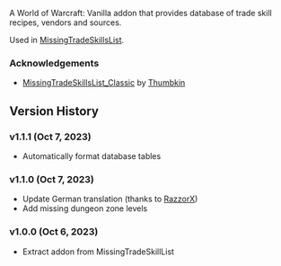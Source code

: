 A World of Warcraft: Vanilla addon that provides database of trade skill recipes, vendors and sources.

Used in [MissingTradeSkillsList](https://github.com/refaim/MissingTradeSkillsList).

### Acknowledgements
- [MissingTradeSkillsList_Classic](https://github.com/Thumbkin/MissingTradeSkillsList_Classic) by [Thumbkin](https://github.com/Thumbkin)

## Version History

### v1.1.1 (Oct 7, 2023)
* Automatically format database tables

### v1.1.0 (Oct 7, 2023)
* Update German translation (thanks to [RazzorX](https://github.com/RazzorX))
* Add missing dungeon zone levels

### v1.0.0 (Oct 6, 2023)
* Extract addon from MissingTradeSkillList
